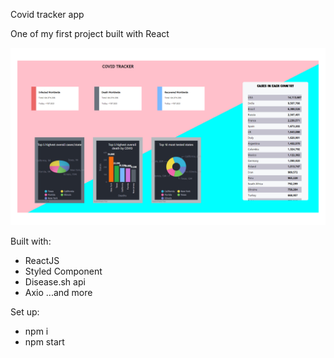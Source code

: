 Covid tracker app

One of my first project built with React

![](src/image/Desktop.png)

Built with: 
  - ReactJS
  - Styled Component
  - Disease.sh api
  - Axio
  ...and more
  
  
  Set up: 
   -  npm i
   - npm start
